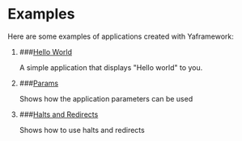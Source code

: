 # Examples

Here are some examples of applications created with Yaframework:

1. ###[Hello World](https://github.com/maxbarsukov/yaframework/tree/master/examples/hello-world)

   A simple application that displays "Hello world" to you.


2. ###[Params](https://github.com/maxbarsukov/yaframework/tree/master/examples/params)

   Shows how the application parameters can be used


3. ###[Halts and Redirects](https://github.com/maxbarsukov/yaframework/tree/master/examples/halts-and-redirects)

   Shows how to use halts and redirects
